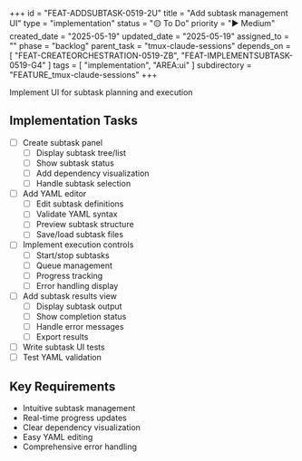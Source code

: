 +++
id = "FEAT-ADDSUBTASK-0519-2U"
title = "Add subtask management UI"
type = "implementation"
status = "🟡 To Do"
priority = "▶️ Medium"
created_date = "2025-05-19"
updated_date = "2025-05-19"
assigned_to = ""
phase = "backlog"
parent_task = "tmux-claude-sessions"
depends_on = [
  "FEAT-CREATEORCHESTRATION-0519-ZB",
  "FEAT-IMPLEMENTSUBTASK-0519-G4"
]
tags = [ "implementation", "AREA:ui" ]
subdirectory = "FEATURE_tmux-claude-sessions"
+++

Implement UI for subtask planning and execution

## Implementation Tasks
- [ ] Create subtask panel
  - [ ] Display subtask tree/list
  - [ ] Show subtask status
  - [ ] Add dependency visualization
  - [ ] Handle subtask selection
- [ ] Add YAML editor
  - [ ] Edit subtask definitions
  - [ ] Validate YAML syntax
  - [ ] Preview subtask structure
  - [ ] Save/load subtask files
- [ ] Implement execution controls
  - [ ] Start/stop subtasks
  - [ ] Queue management
  - [ ] Progress tracking
  - [ ] Error handling display
- [ ] Add subtask results view
  - [ ] Display subtask output
  - [ ] Show completion status
  - [ ] Handle error messages
  - [ ] Export results
- [ ] Write subtask UI tests
- [ ] Test YAML validation

## Key Requirements
- Intuitive subtask management
- Real-time progress updates
- Clear dependency visualization
- Easy YAML editing
- Comprehensive error handling
